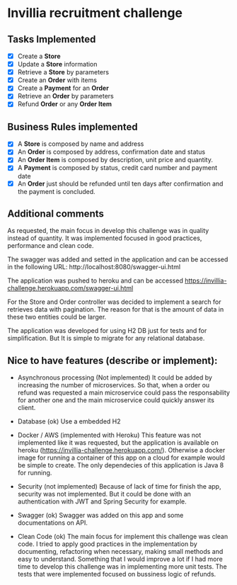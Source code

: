 # Invillia recruitment challenge

## Tasks Implemented
 
* [x] Create a **Store**
* [x] Update a **Store** information
* [x] Retrieve a **Store** by parameters
* [x] Create an **Order** with items
* [x] Create a **Payment** for an **Order**
* [x] Retrieve an **Order** by parameters
* [x] Refund **Order** or any **Order Item**

## Business Rules implemented

* [x] A **Store** is composed by name and address
* [x] An **Order** is composed by address, confirmation date and status
* [x] An **Order Item** is composed by description, unit price and quantity.
* [x] A **Payment** is composed by status, credit card number and payment date
* [x] An **Order** just should be refunded until ten days after confirmation and the payment is concluded.

## Additional comments

As requested, the main focus in develop this challenge was in quality instead of quantity. 
It was implemented focused in good practices, performance and clean code.

The swagger was added and setted in the application and can be accessed in the following URL:
http://localhost:8080/swagger-ui.html

The application was pushed to heroku and can be accessed https://invillia-challenge.herokuapp.com/swagger-ui.html

For the Store and Order controller was decided to implement a search for retrieves data with pagination. 
The reason for that is the amount of data in these two entities could be larger.

The application was developed for using H2 DB just for tests and for simplification.
But It is simple to migrate for any relational database.

## Nice to have features (describe or implement):
* Asynchronous processing (Not implemented)
It could be added by increasing the number of microservices. 
So that, when a order ou refund was requested a main microservice could pass the responsability 
for another one and the main microservice could quickly answer its client.   

* Database (ok)
Use a embedded H2

* Docker / AWS (implemented with Heroku)
This feature was not implemented like it was requested, but the application is available 
on heroku (https://invillia-challenge.herokuapp.com/). 
Otherwise a docker image for running a container of this app on a cloud for example would 
be simple to create. The only dependecies of this application is Java 8 for running.   

* Security (not implemented)
Because of lack of time for finish the app, security was not implemented. 
But it could be done with an authentication with JWT and Spring Security for example.

* Swagger (ok)
Swagger was added on this app and some documentations on API.

* Clean Code (ok)
The main focus for implement this challenge was clean code. 
I tried to apply good practices in the implementation by documenting, 
refactoring when necessary, making small methods and easy to understand.
Something that I would improve a lot if I had more time to develop this challenge was in implementing more unit tests. 
The tests that were implemented focused on bussiness logic of refunds. 
